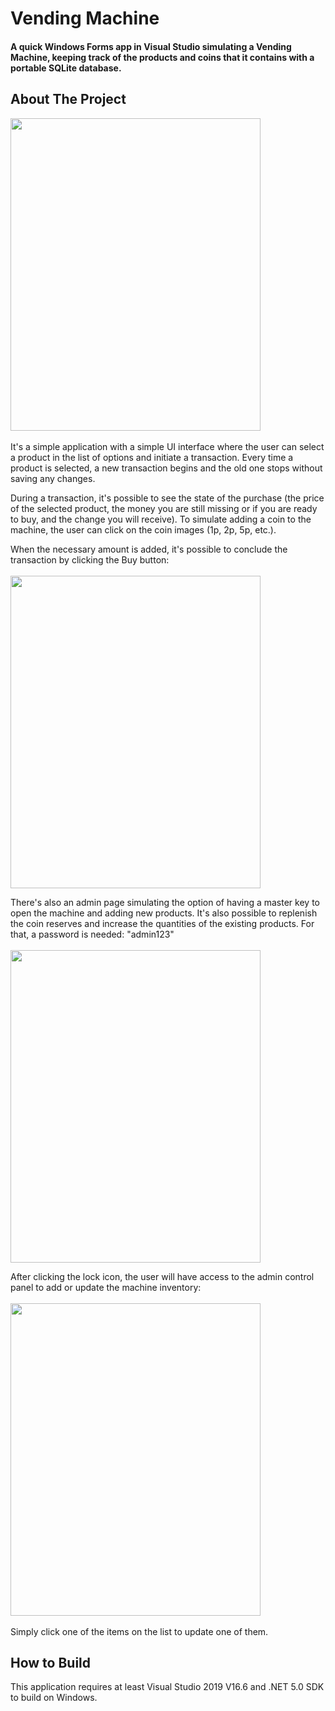 # Vending Machine
#### A quick Windows Forms app in Visual Studio simulating a Vending Machine, keeping track of the products and coins that it contains with a portable SQLite database.  

## About The Project

<kbd>
  <img src="https://user-images.githubusercontent.com/68421082/168543078-fffe6b67-2c9b-41dc-9db1-24bce7f28214.png" height="500" width="400" >
</kbd>

<br />
<br />
It's a simple application with a simple UI interface where the user can select a product in the list of options and initiate a transaction.
Every time a product is selected, a new transaction begins and the old one stops without saving any changes.

During a transaction, it's possible to see the state of the purchase (the price of the selected product, the money you are still missing or if you are ready to buy, and the change you will receive). To simulate adding a coin to the machine, the user can click on the coin images (1p, 2p, 5p, etc.).

When the necessary amount is added, it's possible to conclude the transaction by clicking the Buy button:
<br />
<br />
<kbd>
  <img src="https://user-images.githubusercontent.com/68421082/168544896-d757f159-9f03-4669-b39b-41d296812fc8.png" height="500" width="400" >
</kbd>

There's also an admin page simulating the option of having a master key to open the machine and adding new products. It's also possible to replenish the coin reserves and increase the quantities of the existing products. For that, a password is needed: "admin123"
<br />
<br />
<kbd>
  <img src="https://user-images.githubusercontent.com/68421082/168546299-847c86bc-7511-4ec8-8ade-7a2516916689.png" height="500" width="400" >
</kbd>

After clicking the lock icon, the user will have access to the admin control panel to add or update the machine inventory:
<br />
<br />
<kbd>
  <img src="https://user-images.githubusercontent.com/68421082/169643719-eb1c2b5f-d29e-4d4b-87b8-e2be2b1e2836.png" height="500" width="400" >
</kbd>
<br />
<br />
Simply click one of the items on the list to update one of them.

## How to Build
This application requires at least Visual Studio 2019 V16.6 and .NET 5.0 SDK to build on Windows.


